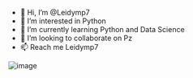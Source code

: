 - 👋 Hi, I’m @Leidymp7
- 👀 I’m interested in Python
- 🌱 I’m currently learning Python and Data Science
- 💞️ I’m looking to collaborate on Pz
- 📫 Reach me Leidymp7

<!---
Leidymp7/Leidymp7 is a ✨ special ✨ repository because its `README.md` (this file) appears on your GitHub profile.
You can click the Preview link to take a look at your changes.
--->
![image](https://user-images.githubusercontent.com/108092270/204172098-1531617a-2007-48c1-b1d3-cf4883759ef0.png)
